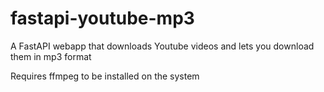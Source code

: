 # fastapi-youtube-mp3
A FastAPI webapp that downloads Youtube videos and lets you download them in mp3 format


Requires ffmpeg to be installed on the system

